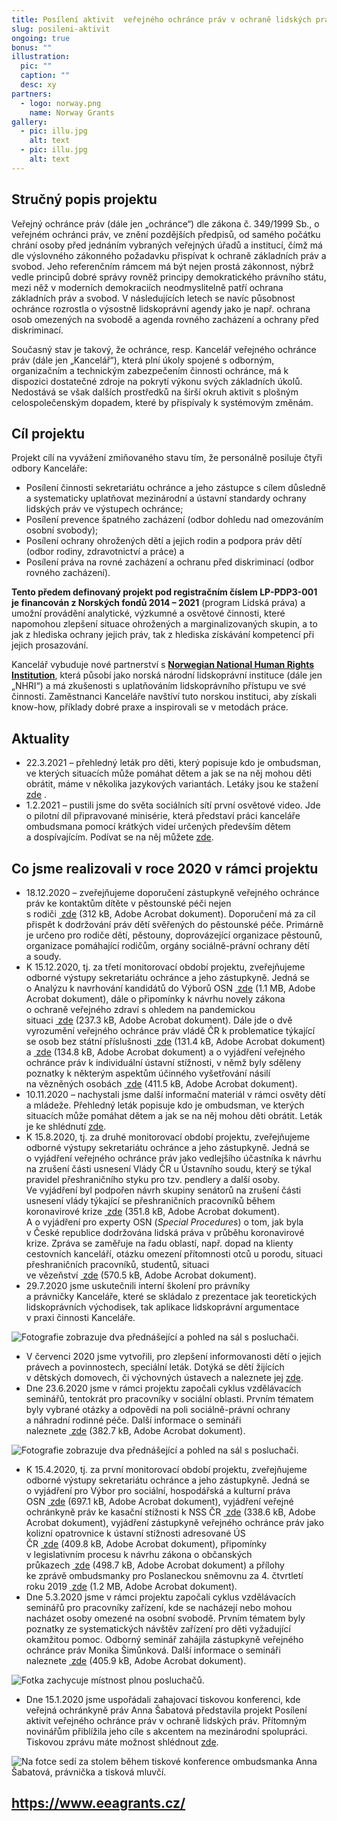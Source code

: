 ```yaml
---
title: Posílení aktivit  veřejného ochránce práv v ochraně lidských práv
slug: posileni-aktivit
ongoing: true
bonus: ""
illustration:
  pic: ""
  caption: ""
  desc: xy
partners:
  - logo: norway.png
    name: Norway Grants
gallery:
  - pic: illu.jpg
    alt: text
  - pic: illu.jpg
    alt: text
---
```

## Stručný popis projektu

Veřejný ochránce práv (dále jen „ochránce“) dle zákona č. 349/1999 Sb., o veřejném ochránci práv, ve znění pozdějších předpisů, od samého počátku chrání osoby před jednáním vybraných veřejných úřadů a institucí, čímž má dle výslovného zákonného požadavku přispívat k ochraně základních práv a svobod. Jeho referenčním rámcem má být nejen prostá zákonnost, nýbrž vedle principů dobré správy rovněž principy demokratického právního státu, mezi něž v moderních demokraciích neodmyslitelně patří ochrana základních práv a svobod. V následujících letech se navíc působnost ochránce rozrostla o výsostně lidskoprávní agendy jako je např. ochrana osob omezených na svobodě a agenda rovného zacházení a ochrany před diskriminací.

Současný stav je takový, že ochránce, resp. Kancelář veřejného ochránce práv (dále jen „Kancelář“), která plní úkoly spojené s odborným, organizačním a technickým zabezpečením činnosti ochránce, má k dispozici dostatečné zdroje na pokrytí výkonu svých základních úkolů. Nedostává se však dalších prostředků na širší okruh aktivit s plošným celospolečenským dopadem, které by přispívaly k systémovým změnám.

## Cíl projektu

Projekt cílí na vyvážení zmiňovaného stavu tím, že personálně posiluje čtyři odbory Kanceláře:

* Posílení činnosti sekretariátu ochránce a jeho zástupce s cílem důsledně a systematicky uplatňovat mezinárodní a ústavní standardy ochrany lidských práv ve výstupech ochránce;
* Posílení prevence špatného zacházení (odbor dohledu nad omezováním osobní svobody);
* Posílení ochrany ohrožených dětí a jejich rodin a podpora práv dětí (odbor rodiny, zdravotnictví a práce) a
* Posílení práva na rovné zacházení a ochranu před diskriminací (odbor rovného zacházení).

**Tento předem definovaný projekt pod registračním číslem LP-PDP3-001 je financován z Norských fondů 2014 – 2021** (program Lidská práva) a umožní provádění analytické, výzkumné a osvětové činnosti, které napomohou zlepšení situace ohrožených a marginalizovaných skupin, a to jak z hlediska ochrany jejich práv, tak z hlediska získávání kompetencí při jejich prosazování.

Kancelář vybuduje nové partnerství s **[Norwegian National Human Rights Institution](https://www.nhri.no/)**, která působí jako norská národní lidskoprávní instituce (dále jen „NHRI“) a má zkušenosti s uplatňováním lidskoprávního přístupu ve své činnosti. Zaměstnanci Kanceláře navštíví tuto norskou instituci, aby získali know-how, příklady dobré praxe a inspirovali se v metodách práce.

## Aktuality

* 22.3.2021 – přehledný leták pro děti, který popisuje kdo je ombudsman, ve kterých situacích může pomáhat dětem a jak se na něj mohou děti obrátit, máme v několika jazykových variantách. Letáky jsou ke stažení [zde](https://deti.ochrance.cz/english-po-rysski-deutsch-romanes/) .
* 1.2.2021 – pustili jsme do světa sociálních sítí první osvětové video. Jde o pilotní díl připravované minisérie, která představí práci kanceláře ombudsmana pomocí krátkých videí určených především dětem a dospívajícím. Podívat se na něj můžete [zde](https://www.youtube.com/watch?v=iiw2OM4jDbA).



## Co jsme realizovali v roce 2020 v rámci projektu

* 18.12.2020 – zveřejňujeme doporučení zástupkyně veřejného ochránce práv ke kontaktům dítěte v pěstounské péči nejen s rodiči [ zde](https://www.ochrance.cz/uploads-import/Kancelar/projekty/4._MO_1._doporuceni_rodina_VI_6985-20-VOP-PS.pdf) (312 kB, Adobe Acrobat dokument). Doporučení má za cíl přispět k dodržování práv dětí svěřených do pěstounské péče. Primárně je určeno pro rodiče dětí, pěstouny, doprovázející organizace pěstounů, organizace pomáhající rodičům, orgány sociálně-právní ochrany dětí a soudy.
* K 15.12.2020, tj. za třetí monitorovací období projektu, zveřejňujeme odborné výstupy sekretariátu ochránce a jeho zástupkyně. Jedná se o Analýzu k navrhování kandidátů do Výborů OSN [ zde](https://www.ochrance.cz/uploads-import/Kancelar/projekty/3._MO_1.Analyza_k_navrhovani_kandidatu_do_vyboru_OSN_s_logy.pdf) (1.1 MB, Adobe Acrobat dokument), dále o připomínky k návrhu novely zákona o ochraně veřejného zdraví s ohledem na pandemickou situaci [ zde](https://www.ochrance.cz/uploads-import/Kancelar/projekty/3._MO_2._51333_2020_MZCR_Ochrana_verejneho_zdravi_pripominky.pdf) (237.3 kB, Adobe Acrobat dokument). Dále jde o dvě vyrozumění veřejného ochránce práv vládě ČR k problematice týkající se osob bez státní příslušnosti [ zde](https://www.ochrance.cz/uploads-import/Kancelar/projekty/3._MO_3.SZD_32-2020__osoby_bez_statni_prislusnosti_.pdf) (131.4 kB, Adobe Acrobat dokument) a [ zde](https://www.ochrance.cz/uploads-import/Kancelar/projekty/3._MO_4.SZD_33-2020__osoby_bez_statni_prislusnosti_.pdf) (134.8 kB, Adobe Acrobat dokument) a o vyjádření veřejného ochránce práv k individuální ústavní stížnosti, v němž byly sděleny poznatky k některým aspektům účinného vyšetřování násilí na vězněných osobách [ zde](https://www.ochrance.cz/uploads-import/Kancelar/projekty/3._MO_5.SZD_29-2020-LH_anon.pdf) (411.5 kB, Adobe Acrobat dokument).
* 10.11.2020 – nachystali jsme další informační materiál v rámci osvěty dětí a mládeže. Přehledný leták popisuje kdo je ombudsman, ve kterých situacích může pomáhat dětem a jak se na něj mohou děti obrátit. Leták je ke shlédnutí [zde](https://deti.ochrance.cz/aktuality/jsme-tu-pro-tebe-i-v-teto-dobe/).
* K 15.8.2020, tj. za druhé monitorovací období projektu, zveřejňujeme odborné výstupy sekretariátu ochránce a jeho zástupkyně. Jedná se o vyjádření veřejného ochránce práv jako vedlejšího účastníka k návrhu na zrušení části usnesení Vlády ČR u Ústavního soudu, který se týkal pravidel přeshraničního styku pro tzv. pendlery a další osoby. Ve vyjádření byl podpořen návrh skupiny senátorů na zrušení části usnesení vlády týkající se přeshraničních pracovníků během koronavirové krize [ zde](https://www.ochrance.cz/uploads-import/Kancelar/projekty/2._MZ_1_vyjadreni_k_navrhu_logo_KVOP.pdf) (351.8 kB, Adobe Acrobat dokument). A o vyjádření pro experty OSN (*Special Procedures*) o tom, jak byla v České republice dodržována lidská práva v průběhu koronavirové krize. Zpráva se zaměřuje na řadu oblastí, např. dopad na klienty cestovních kanceláří, otázku omezení přítomnosti otců u porodu, situaci přeshraničních pracovníků, studentů, situaci ve vězeňství [ zde](https://www.ochrance.cz/uploads-import/Kancelar/projekty/CZ_2._MZ_2_Czech_Republic_join_questionnaire_COVID_Report_s_logy.pdf) (570.5 kB, Adobe Acrobat dokument).
* 29.7.2020 jsme uskutečnili interní školení pro právníky a právničky Kanceláře, které se skládalo z prezentace jak teoretických lidskoprávních východisek, tak aplikace lidskoprávní argumentace v praxi činnosti Kanceláře.

![Fotografie zobrazuje dva přednášející a pohled na sál s posluchači.](interni_skoleni_norske_fondy_.jpg "Interní školení ")

* V červenci 2020 jsme vytvořili, pro zlepšení informovanosti dětí o jejich právech a povinnostech, speciální leták. Dotýká se dětí žijících v dětských domovech, či výchovných ústavech a naleznete jej [zde](https://deti.ochrance.cz/decak/).
* Dne 23.6.2020 jsme v rámci projektu započali cyklus vzdělávacích seminářů, tentokrát pro pracovníky v sociální oblasti. Prvním tématem byly vybrané otázky a odpovědi na poli sociálně-právní ochrany a náhradní rodinné péče. Další informace o semináři naleznete [ zde](https://www.ochrance.cz/uploads-import/Kancelar/projekty/06_23_Vybrane_otazky_a_odpovedi_ze_socialne-pravni_ochrany_a_nahradni_rodinne_pece_POZVANKA.pdf) (382.7 kB, Adobe Acrobat dokument).

![Fotografie zobrazuje dva přednášející a pohled na sál s posluchači.](vzdelavaci_setkani_norske_fondy_.jpg "Vzdělávací setkání pro pracovníky v sociální oblasti")

* K 15.4.2020, tj. za první monitorovací období projektu, zveřejňujeme odborné výstupy sekretariátu ochránce a jeho zástupkyně. Jedná se o vyjádření pro Výbor pro sociální, hospodářská a kulturní práva OSN [ zde](https://www.ochrance.cz/uploads-import/Kancelar/projekty/CZ_1.Report_Commitee_on_ESC_rights_s_logy_cs_final.pdf) (697.1 kB, Adobe Acrobat dokument), vyjádření veřejné ochránkyně práv ke kasační stížnosti k NSS ČR [ zde](https://www.ochrance.cz/uploads-import/Kancelar/projekty/2._Amicus_curiae_k_NSS_jen_logo_KVOP.pdf) (338.6 kB, Adobe Acrobat dokument), vyjádření zástupkyně veřejného ochránce práv jako kolizní opatrovnice k ústavní stížnosti adresované ÚS ČR [ zde](https://www.ochrance.cz/uploads-import/Kancelar/projekty/3.Vyjadreni_US__opatrovnictvi_ZVOP_final_jen_logo_KVOP.pdf) (409.8 kB, Adobe Acrobat dokument), připomínky v legislativním procesu k návrhu zákona o občanských průkazech [ zde](https://www.ochrance.cz/uploads-import/Kancelar/projekty/4._Postaveni_rodinnych_prislusniku_obcanu_CR__final__jen_logo_KVOP.pdf) (498.7 kB, Adobe Acrobat dokument) a přílohy ke zprávě ombudsmanky pro Poslaneckou sněmovnu za 4. čtvrtletí roku 2019 [ zde](https://www.ochrance.cz/uploads-import/Kancelar/projekty/6.2678-2020_zprava_ombudsmanky_2019_IV.Q_10_let_ombudsmana-equality_body_jen_logo_KVOP.pdf) (1.2 MB, Adobe Acrobat dokument).
* Dne 5.3.2020 jsme v rámci projektu započali cyklus vzdělávacích seminářů pro pracovníky zařízení, kde se nacházejí nebo mohou nacházet osoby omezené na osobní svobodě. Prvním tématem byly poznatky ze systematických návštěv zařízení pro děti vyžadující okamžitou pomoc. Odborný seminář zahájila zástupkyně veřejného ochránce práv Monika Šimůnková. Další informace o semináři naleznete [ zde](https://www.ochrance.cz/uploads-import/Kancelar/projekty/03_05_Poznatky_ze_systematickych_navstev_ZDVOP_POZVANKA.pdf) (405.9 kB, Adobe Acrobat dokument).

![Fotka zachycuje místnost plnou posluchačů.](vzdelavaci_seminare_norske_fondy_.png "Vzdělávací semináře")

* Dne 15.1.2020 jsme uspořádali zahajovací tiskovou konferenci, kde veřejná ochránkyně práv Anna Šabatová představila projekt Posílení aktivit veřejného ochránce práv v ochraně lidských práv. Přítomným novinářům přiblížila jeho cíle s akcentem na mezinárodní spolupráci. Tiskovou zprávu máte možnost shlédnout [zde](https://www.ochrance.cz/aktualne/tiskove-zpravy-2020/projekt-posileni-aktivit-verejneho-ochrance-prav-v-ochrane-lidskych-prav/).

![Na fotce sedí za stolem během tiskové konference ombudsmanka Anna Šabatová, právnička a tisková mluvčí.](tk_norske_fondy_.png "Zahajovací tisková konference")

## <https://www.eeagrants.cz/>
